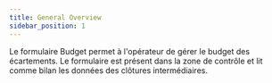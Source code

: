 ```yaml
---
title: General Overview
sidebar_position: 1
---
```


Le formulaire Budget permet à l'opérateur de gérer le budget des écartements. Le formulaire est présent dans la zone de contrôle et lit comme bilan les données des clôtures intermédiaires.






